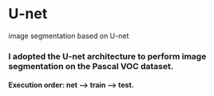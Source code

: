 # U-net
image segmentation based on U-net
### I adopted the __U-net__ architecture to perform image segmentation on the **Pascal VOC** dataset.
#### Execution order: net --> train --> test.
